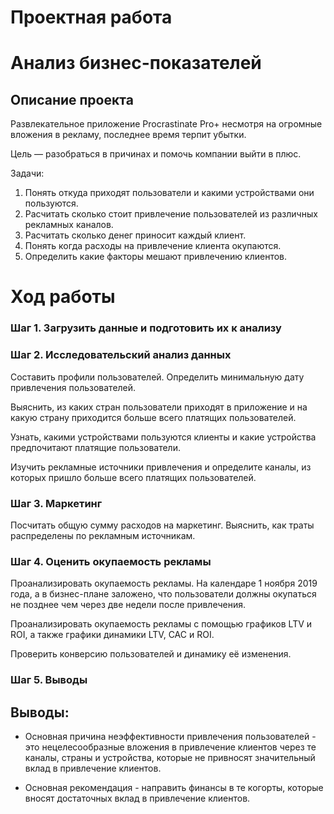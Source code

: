 # Проектная работа

# Анализ бизнес-показателей

## Описание проекта

Развлекательное приложение Procrastinate Pro+ несмотря на огромные вложения в рекламу, последнее время терпит убытки.

Цель — разобраться в причинах и помочь компании выйти в плюс.

Задачи:

1. Понять откуда приходят пользователи и какими устройствами они пользуются.
2. Расчитать сколько стоит привлечение пользователей из различных рекламных каналов.
3. Расчитать сколько денег приносит каждый клиент.
4. Понять когда расходы на привлечение клиента окупаются.
5. Определить какие факторы мешают привлечению клиентов.

# Ход работы

### Шаг 1. Загрузить данные и подготовить их к анализу

### Шаг 2. Исследовательский анализ данных

Составить профили пользователей. Определить минимальную дату привлечения пользователей.

Выяснить, из каких стран пользователи приходят в приложение и на какую страну приходится больше всего платящих пользователей.

Узнать, какими устройствами пользуются клиенты и какие устройства предпочитают платящие пользователи.

Изучить рекламные источники привлечения и определите каналы, из которых пришло больше всего платящих пользователей. 

### Шаг 3. Маркетинг

Посчитать общую сумму расходов на маркетинг. Выяснить, как траты распределены по рекламным источникам.

### Шаг 4. Оценить окупаемость рекламы

Проанализировать окупаемость рекламы. На календаре 1 ноября 2019 года, а в бизнес-плане заложено, что пользователи должны окупаться не позднее чем через две недели после привлечения. 

Проанализировать окупаемость рекламы c помощью графиков LTV и ROI, а также графики динамики LTV, CAC и ROI.

Проверить конверсию пользователей и динамику её изменения. 

### Шаг 5. Выводы

## Выводы:

- Основная причина неэффективности привлечения пользователей - это нецелесообразные вложения в привлечение клиентов через те каналы, страны и устройства, которые не привносят значительный вклад в привлечение клиентов.

- Основная рекомендация - направить финансы в те когорты, которые вносят достаточных вклад в привлечение клиентов.
